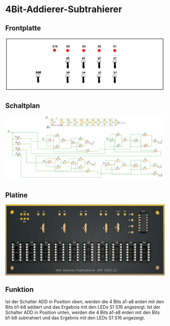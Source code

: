 # 4Bit-Addierer-Subtrahierer

## Frontplatte
![image](https://github.com/frankyhub/png/blob/master/Add-Sub4.png)


## Schaltplan
![image](https://github.com/frankyhub/png/blob/master/Add-Sub3.png)


## Platine
![image](https://github.com/frankyhub/png/blob/master/Add-Sub1.png)

## Funktion
Ist der Schalter ADD in Position oben, werden die 4 Bits a1-a8 erden mit den Bits b1-b8 addiert und das Ergebnis mit den LEDs S1 S16 angezeigt.
Ist der Schalter ADD in Position unten, werden die 4 Bits a1-a8 erden mit den Bits b1-b8 subtrahiert und das Ergebnis mit den LEDs S1 S16 angezeigt.


